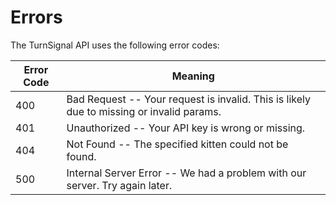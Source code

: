 # Errors

The TurnSignal API uses the following error codes:


Error Code | Meaning
---------- | -------
400 | Bad Request -- Your request is invalid. This is likely due to missing or invalid params.
401 | Unauthorized -- Your API key is wrong or missing.
404 | Not Found -- The specified kitten could not be found.
500 | Internal Server Error -- We had a problem with our server. Try again later.
